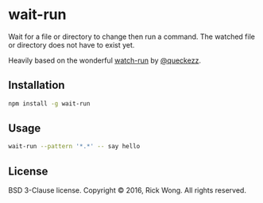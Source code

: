 # wait-run

Wait for a file or directory to change then run a command. The watched file or directory does not have to exist yet.

Heavily based on the wonderful [watch-run](https://github.com/queckezz/watch-run/blob/master/bin/watch) by [@queckezz](https://twitter.com/queckezz).

## Installation

```bash
npm install -g wait-run
```

## Usage

```bash
wait-run --pattern '*.*' -- say hello
```

## License

BSD 3-Clause license. Copyright © 2016, Rick Wong. All rights reserved.
